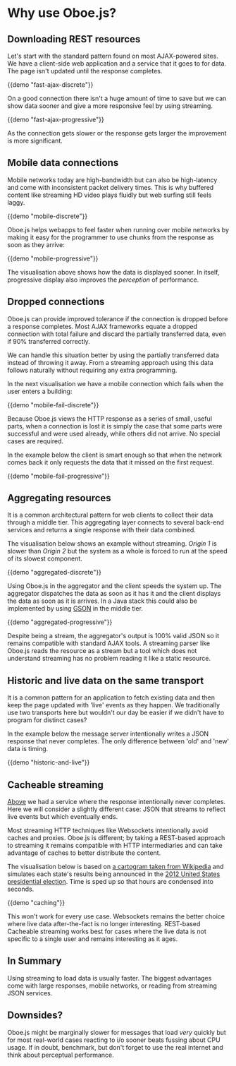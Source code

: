 Why use Oboe.js?
================

Downloading REST resources
--------------------------

Let's start with the standard pattern found on most AJAX-powered sites.
We have a client-side web application and a service that it goes to for data.
The page isn't updated until the response completes.

{{demo "fast-ajax-discrete"}}

On a good connection there isn't a huge amount of time to save but we can
show data sooner and give a more responsive feel by using streaming.

{{demo "fast-ajax-progressive"}}

As the connection gets slower or the response gets larger the improvement
is more significant.

Mobile data connections
-----------------------

Mobile networks today are high-bandwidth but can also be
high-latency and come with inconsistent packet delivery times.
This is why buffered content like streaming HD video plays
fluidly but web surfing still feels laggy.

{{demo "mobile-discrete"}}

Oboe.js helps webapps to feel faster when running over mobile networks by
making it easy for the programmer to use chunks from the response as soon 
as they arrive:

{{demo "mobile-progressive"}}

The visualisation above shows how the data is displayed sooner.
In itself, progressive display also improves the *perception* of performance.

Dropped connections
-------------------

Oboe.js can provide improved tolerance if the connection is dropped before
a response completes.
Most AJAX frameworks equate a dropped connection with total failure and discard
the partially transferred data, even if 90% transferred correctly.

We can handle this situation better by using the partially transferred data
instead of throwing it away. From a streaming approach using this data
follows naturally without requiring any extra programming. 

In the next visualisation we have a mobile connection which fails when the
user enters a building:

{{demo "mobile-fail-discrete"}}

Because Oboe.js views the HTTP response as a
series of small, useful parts, when a connection is lost it is simply
the case that some parts were successful and were used already,
while others did not arrive. No special cases are required.

In the example below the client is smart enough so that when the network
comes back it only requests the data that it missed on the first request.

{{demo "mobile-fail-progressive"}}

Aggregating resources
---------------------

It is a common architectural pattern for web clients to
collect their data through a middle tier.
This aggregating layer connects to several back-end services and
returns a single response with their data combined.

The visualisation below shows an example without streaming. *Origin 1* is slower
than *Origin 2* but the system as a whole is forced to run at the speed of
its slowest component.

{{demo "aggregated-discrete"}}

Using Oboe.js in the aggregator and the client
speeds the system up. The aggregator dispatches the data as soon as it has it and 
the client displays the data as soon as it is arrives.
In a Java stack this could also be implemented by using 
[GSON](http://code.google.com/p/google-gson/) in the middle
tier.

{{demo "aggregated-progressive"}}

Despite being a stream, the aggregator's output is 100% valid 
JSON so it remains compatible 
with standard AJAX tools. A streaming parser like Oboe.js reads the resource
as a stream but a tool which does not understand streaming has no problem reading it like 
a static resource.

Historic and live data on the same transport
--------------------------------------------

It is a common pattern for an application to fetch existing data
and then keep the page updated with 'live' events as they happen.
We traditionally use two transports here but
wouldn't our day be easier if we didn't have to program for distinct cases?

In the example below the message server intentionally writes a JSON response
that never completes. The only difference between 'old' and 'new' data
is timing.

{{demo "historic-and-live"}}

Cacheable streaming
-------------------

[Above](#historic-and-live-data-on-the-same-transport) we had a
service where the response intentionally never completes. Here we will
consider a slightly different case: JSON that streams to reflect
live events but which eventually ends.

Most streaming HTTP techniques like Websockets intentionally avoid caches
and proxies.
Oboe.js is different; by taking a REST-based approach to streaming it remains
compatible with HTTP intermediaries and can take advantage of caches to better
distribute the content.

The visualisation below is based on [a cartogram taken from
Wikipedia](http://en.wikipedia.org/wiki/File:Cartogram%E2%80%942012_Electoral_Vote.svg)
and simulates each state's results being announced in the [2012 United
States presidential
election](http://en.wikipedia.org/wiki/United_States_presidential_election,_2012).
Time is sped up so that hours are condensed into seconds.

{{demo "caching"}}

This won't work for every use case. Websockets remains the better choice where
live data after-the-fact is no longer interesting. REST-based Cacheable streaming
works best for cases where the live data is not specific to a single user and remains
interesting as it ages.

In Summary
----------

Using streaming to load data is usually faster. The biggest advantages come with large
responses, mobile networks, or reading from streaming
JSON services.

Downsides?
----------

Oboe.js might be marginally
slower for messages that load *very* quickly 
but for most real-world cases reacting to i/o sooner beats
fussing about CPU usage. If in doubt, benchmark, but don't forget to
use the real internet and think about perceptual performance.
